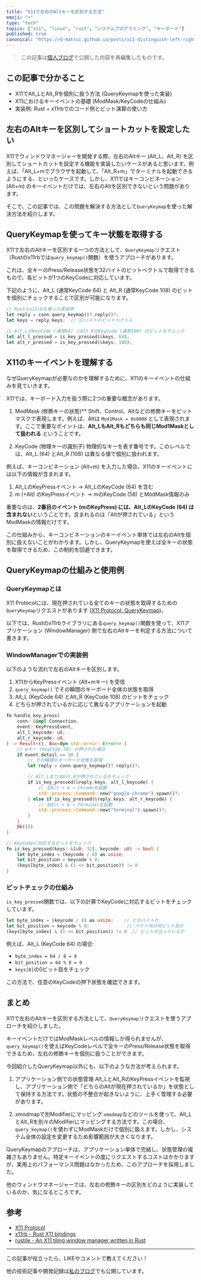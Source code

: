 ```yaml
---
title: "X11で左右のAltキーを区別する方法"
emoji: "⌨️"
type: "tech"
topics: ["x11", "linux", "rust", "システムプログラミング", "キーボード"]
published: true
canonical: "https://d-matsui.github.io/posts/x11-distinguish-left-right-alt-keys/"
---
```


> この記事は[個人ブログ](https://d-matsui.github.io/posts/x11-distinguish-left-right-alt-keys/)で公開した内容を再編集したものです。

## この記事で分かること

- X11でAlt_LとAlt_Rを個別に扱う方法 (QueryKeymapを使った実装)
- X11におけるキーイベントの基礎 (ModMask/KeyCodeの仕組み)
- 実装例: Rust + x11rbでのコード例とビット演算の使い方

## 左右のAltキーを区別してショートカットを設定したい

X11でウィンドウマネージャーを開発する際、左右のAltキー (Alt_L、Alt_R) を区別してショートカットを設定する機能を実装したいケースがあると思います。例えば、「Alt_L+mでブラウザを起動して、「Alt_R+m」でターミナルを起動できるようにする、といったケースです。しかし、X11ではキーコンビネーション (Alt+m) のキーイベントだけでは、左右のAltを区別できないという問題があります。

そこで、この記事では、この問題を解決する方法として`QueryKeymap`を使った解決方法を紹介します。

## QueryKeymapを使ってキー状態を取得する

X11で左右のAltキーを区別する一つの方法として、`QueryKeymap`リクエスト（Rustのx11rbでは`query_keymap()`関数）を使うアプローチがあります。

これは、全キーのPress/Release状態を32バイトのビットベクトルで取得できるもので、各ビットが1つのKeyCodeに対応しています。

下記のように、Alt_L (通常KeyCode 64) と Alt_R (通常KeyCode 108) のビットを個別にチェックすることで区別が可能になります。

```rust
// Rustとx11rbを使った実装例
let reply = conn.query_keymap()?.reply()?;
let keys = reply.keys;  // 32バイトのビットベクトル

// Alt_LのKeyCode (通常64) とAlt_RのKeyCode (通常108) のビットをチェック
let alt_l_pressed = is_key_pressed(&keys, 64);
let alt_r_pressed = is_key_pressed(&keys, 108);
```

## X11のキーイベントを理解する

なぜQueryKeymapが必要なのかを理解するために、X11のキーイベントの仕組みを見ていきます。

X11では、キーボード入力を扱う際に2つの重要な概念があります。

1. ModMask (修飾キーの状態)**
   Shift、Control、Altなどの修飾キーをビットマスクで表現します。例えば、Altは `Mod1Mask = 0x0008` として表現されます。ここで重要なポイントは、**Alt_LもAlt_Rもどちらも同じMod1Maskとして扱われる** ということです。

2. KeyCode (物理キーの識別子)
   物理的なキーを表す番号です。このレベルでは、Alt_L (64) とAlt_R (108) は異なる値で個別に扱われます。

例えば、キーコンビネーション (Alt+m) を入力した場合、X11のキーイベントには以下の情報が含まれます。

1. Alt_LのKeyPressイベント → Alt_LのKeyCode (64) を含む
2. m (+Alt) のKeyPressイベント → mのKeyCode (58) とModMask情報のみ

重要なのは、**2番目のイベント (mのKeyPress) には、Alt_LのKeyCode (64) は含まれない**ということです。含まれるのは「Altが押されている」というModMaskの情報だけです。

この仕組みから、キーコンビネーションのキーイベント単体では左右のAltを個別に扱えないことがわかります。しかし、QueryKeymapを使えば全キーの状態を取得できるため、この制約を回避できます。

## QueryKeymapの仕組みと使用例

### QueryKeymapとは

X11 Protocolには、現在押されている全てのキーの状態を取得するための`QueryKeymap`リクエストがあります ([X11 Protocol: QueryKeymap](https://www.x.org/releases/X11R7.7/doc/xproto/x11protocol.html#requests:QueryKeymap))。

以下では、Rustのx11rbライブラリにある`query_keymap()`関数を使って、X11アプリケーション (WindowManager) 側で左右のAltキーを判定する方法について書きます。

### WindowManagerでの実装例

以下のような流れで左右のAltキーを区別します。

1. X11からKeyPressイベント (Alt+mキー) を受信
2. `query_keymap()` でその瞬間のキーボード全体の状態を取得
3. Alt_L (KeyCode 64) とAlt_R (KeyCode 108) のビットをチェック
4. どちらが押されているかに応じて異なるアプリケーションを起動

```rust
fn handle_key_press(
    conn: &impl Connection,
    event: KeyPressEvent,
    alt_l_keycode: u8,
    alt_r_keycode: u8,
) -> Result<(), Box<dyn std::error::Error>> {
    // mキー (KeyCode 58) が押された場合
    if event.detail == 58 {
        // その瞬間のキーボード状態を取得
        let reply = conn.query_keymap()?.reply()?;

        // Alt_LまたはAlt_Rが押されているかチェック
        if is_key_pressed(&reply.keys, alt_l_keycode) {
            // 左Alt + m → Chromeを起動
            std::process::Command::new("google-chrome").spawn()?;
        } else if is_key_pressed(&reply.keys, alt_r_keycode) {
            // 右Alt + m → Terminalを起動
            std::process::Command::new("terminal").spawn()?;
        }
    }
    Ok(())
}

// KeyCodeに対応するビットをチェック
fn is_key_pressed(keys: &[u8; 32], keycode: u8) -> bool {
    let byte_index = (keycode / 8) as usize;
    let bit_position = keycode % 8;
    (keys[byte_index] & (1 << bit_position)) != 0
}
```

### ビットチェックの仕組み

`is_key_pressed`関数では、以下の計算でKeyCodeに対応するビットをチェックしています。

```rust
let byte_index = (keycode / 8) as usize;    // どのバイトか
let bit_position = keycode % 8;              // バイト内の何ビット目か
(keys[byte_index] & (1 << bit_position)) != 0  // ビットが立っているか
```

例えば、Alt_L (KeyCode 64) の場合:

- `byte_index = 64 / 8 = 8`
- `bit_position = 64 % 8 = 0`
- `keys[8]`の0ビット目をチェック

この方法で、任意のKeyCodeの押下状態を確認できます。

## まとめ

X11で左右のAltキーを区別する方法として、`QueryKeymap`リクエストを使うアプローチを紹介しました。

キーイベントだけではModMaskレベルの情報しか得られませんが、`query_keymap()`を使えばKeyCodeレベルで全キーのPress/Release状態を取得できるため、左右の修飾キーを個別に扱うことができます。

今回紹介したQueryKeymap以外にも、以下のような方法が考えられます。

1. アプリケーション側での状態管理
   Alt_LとAlt_RのKeyPressイベントを監視し、アプリケーション側で「どちらのAltが現在押されているか」を状態として保持する方法です。状態の不整合が起きないように、上手く管理する必要があります。

2. xmodmapで別Modifierにマッピング
   `xmodmap`などのツールを使って、Alt_LとAlt_Rを別々のModifierにマッピングする方法です。この場合、`query_keymap()`を使わずにModMaskだけで個別に扱えます。しかし、システム全体の設定を変更するため影響範囲が大きくなります。

QueryKeymapのアプローチは、アプリケーション単体で完結し、状態管理の複雑さもありません。特定キーイベントの度にリクエストするコストはかかりますが、実用上のパフォーマンス問題はなかったため、このアプローチを採用しました。

他のウィンドウマネージャーでは、左右の修飾キーの区別をどのように実装しているのか、気になるところです。

## 参考

- [X11 Protocol](https://www.x.org/releases/X11R7.7/doc/xproto/x11protocol.html)
- [x11rb - Rust X11 bindings](https://docs.rs/x11rb/)
- [rustile - An X11 tiling window manager written in Rust](https://github.com/d-matsui/rustile)

---

この記事が役立ったら、LIKEやコメントで教えてください！

他の技術記事や開発記録は[私のブログ](https://d-matsui.github.io/)でも公開しています。
